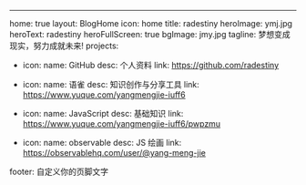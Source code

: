 ---
home: true
layout: BlogHome
icon: home
title: radestiny
heroImage: ymj.jpg
heroText: radestiny
heroFullScreen: true
bgImage: jmy.jpg
tagline: 梦想变成现实，努力成就未来!
projects:
  - icon: 
    name: GitHub
    desc: 个人资料
    link: https://github.com/radestiny

  - icon: 
    name: 语雀
    desc: 知识创作与分享工具
    link: https://www.yuque.com/yangmengjie-iuff6

  - icon: 
    name: JavaScript
    desc: 基础知识
    link: https://www.yuque.com/yangmengjie-iuff6/pwpzmu
    
  - icon: 
    name: observable
    desc: JS 绘画
    link: https://observablehq.com/user/@yang-meng-jie

footer: 自定义你的页脚文字